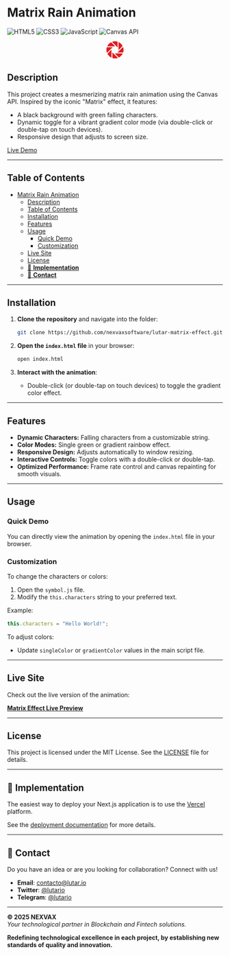 # Matrix Rain Animation

![HTML5](https://img.shields.io/badge/HTML5-%23E34F26.svg?style=flat&logo=html5&logoColor=white)
![CSS3](https://img.shields.io/badge/CSS3-%231572B6.svg?style=flat&logo=css3&logoColor=white)
![JavaScript](https://img.shields.io/badge/JavaScript-%23F7DF1E.svg?style=flat&logo=javascript&logoColor=black)
![Canvas API](https://img.shields.io/badge/Canvas%20API-%23000000.svg?style=flat&logo=canvas&logoColor=white)

<p align="center">
  <img src="https://github.com/nexvaxsoftware/lutar-matrix-effect/blob/main/assets/img/favicon.png" alt="Lutar Logo" width="40">
</p>

## Description

This project creates a mesmerizing matrix rain animation using the Canvas API. Inspired by the iconic "Matrix" effect, it features:

- A black background with green falling characters.
- Dynamic toggle for a vibrant gradient color mode (via double-click or double-tap on touch devices).
- Responsive design that adjusts to screen size.

[Live Demo](https://lutar.io/)

---

## Table of Contents

- [Matrix Rain Animation](#matrix-rain-animation)
  - [Description](#description)
  - [Table of Contents](#table-of-contents)
  - [Installation](#installation)
  - [Features](#features)
  - [Usage](#usage)
    - [Quick Demo](#quick-demo)
    - [Customization](#customization)
  - [Live Site](#live-site)
  - [License](#license)
  - [🚀 **Implementation**](#-implementation)
  - [💬 **Contact**](#-contact)

---

## Installation

1. **Clone the repository** and navigate into the folder:
   ```bash
   git clone https://github.com/nexvaxsoftware/lutar-matrix-effect.git
   ```

2. **Open the `index.html` file** in your browser:
   ```bash
   open index.html
   ```

3. **Interact with the animation**:
   - Double-click (or double-tap on touch devices) to toggle the gradient color effect.

---

## Features

- **Dynamic Characters:** Falling characters from a customizable string.
- **Color Modes:** Single green or gradient rainbow effect.
- **Responsive Design:** Adjusts automatically to window resizing.
- **Interactive Controls:** Toggle colors with a double-click or double-tap.
- **Optimized Performance:** Frame rate control and canvas repainting for smooth visuals.

---

## Usage

### Quick Demo

You can directly view the animation by opening the `index.html` file in your browser.

### Customization

To change the characters or colors:
1. Open the `symbol.js` file.
2. Modify the `this.characters` string to your preferred text.

Example:
```javascript
this.characters = "Hello World!";
```

To adjust colors:
- Update `singleColor` or `gradientColor` values in the main script file.

---

## Live Site

Check out the live version of the animation:

[**Matrix Effect Live Preview**](https://lutar.io)

---

## License

This project is licensed under the MIT License. See the [LICENSE](LICENSE) file for details.

---

## 🚀 **Implementation**
The easiest way to deploy your Next.js application is to use the [Vercel](https://vercel.com/) platform.

See the [deployment documentation](https://nextjs.org/docs/deployment) for more details.

---

## 💬 **Contact**
Do you have an idea or are you looking for collaboration? Connect with us!
- **Email**: [contacto@lutar.io](mailto:contacto@lutar.io)  
- **Twitter**: [@lutario](https://twitter.com/lutario)  
- **Telegram**: [@lutario](https://t.me/lutario)

---

**© 2025 NEXVAX**  
_Your technological partner in Blockchain and Fintech solutions._

**Redefining technological excellence in each project, by establishing new standards of quality and innovation.**
